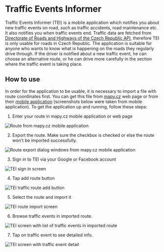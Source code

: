 # Traffic Events Informer

Traffic Events Informer (TEI) is a mobile application which notifies you about new traffic events on road, such as traffic accidents, road maintenance etc. It also notifies you when traffic events end. Traffic data are fetched from [Directorate of Roads and Highways of the Czech Republic API](https://mobilitydata.rsd.cz/), therefore TEI is only usable for roads in Czech Republic. The application is suitable for anyone who wants to know what is happening on the roads they regularly drive through. If the driver is notified about a new traffic event, he can choose an alternative route, or he can drive more carefully in the section where the traffic event is taking place.

## How to use

In order for the application to be usable, it is necessary to import a file with route coordinates first. You can get this file from [mapy.cz](https://mapy.cz/) web page or from their [mobile application](https://play.google.com/store/apps/details?id=cz.seznam.mapy) (screenshots below were taken from mobile application). To get the application up and running, follow these steps:

1. Enter your route in mapy.cz mobile application or web page

![Route from mapy.cz mobile application](screenshots//1.jpg)

2. Export the route. Make sure the checkbox is checked or else the route won't be imported successfully.

![Route export dialog windows from mapy.cz mobile application](screenshots//2.jpg)

3. Sign in to TEI via your Google or Facebook account

![TEI sign in screen](screenshots//3.jpg)

4. Tap add route button

![TEI traffic route add button](screenshots//4.jpg)

5. Select the route and import it

![TEI route import screen](screenshots//5.jpg)

6. Browse traffic events in imported route.

![TEI screen with list of traffic events in imported route](screenshots//6.jpg)

7. Tap on traffic event to see detailed info.

![TEI screen with traffic event detail](screenshots//7.jpg)
